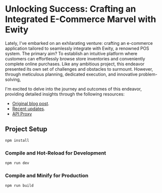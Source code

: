 # Unlocking Success: Crafting an Integrated E-Commerce Marvel with Ewity

Lately, I've embarked on an exhilarating venture: crafting an e-commerce application tailored to seamlessly integrate with Ewity, a renowned POS system. The primary aim? To establish an intuitive platform where customers can effortlessly browse store inventories and conveniently complete online purchases. Like any ambitious project, this endeavor presented its own set of challenges and obstacles to surmount. However, through meticulous planning, dedicated execution, and innovative problem-solving,

I'm excited to delve into the journey and outcomes of this endeavor, providing detailed insights through the following resources:
- [Original blog post](http://blog.eyaadh.net/2024/02/unlocking-success-crafting-integrated-e.html).
- [Recent updates](https://blog.eyaadh.net/2024/03/amendments-and-rectifications-to.html).
- [API Proxy](https://github.com/eyaadh/ewitproxy)

## Project Setup

```sh
npm install
```

### Compile and Hot-Reload for Development

```sh
npm run dev
```

### Compile and Minify for Production

```sh
npm run build
```